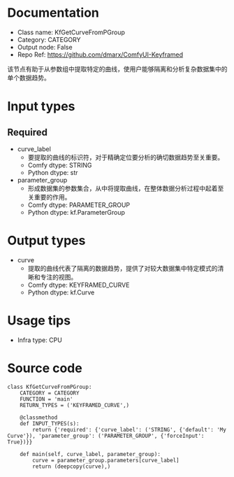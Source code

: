 # Documentation
- Class name: KfGetCurveFromPGroup
- Category: CATEGORY
- Output node: False
- Repo Ref: https://github.com/dmarx/ComfyUI-Keyframed

该节点有助于从参数组中提取特定的曲线，使用户能够隔离和分析复杂数据集中的单个数据趋势。

# Input types
## Required
- curve_label
    - 要提取的曲线的标识符，对于精确定位要分析的确切数据趋势至关重要。
    - Comfy dtype: STRING
    - Python dtype: str
- parameter_group
    - 形成数据集的参数集合，从中将提取曲线，在整体数据分析过程中起着至关重要的作用。
    - Comfy dtype: PARAMETER_GROUP
    - Python dtype: kf.ParameterGroup

# Output types
- curve
    - 提取的曲线代表了隔离的数据趋势，提供了对较大数据集中特定模式的清晰和专注的视图。
    - Comfy dtype: KEYFRAMED_CURVE
    - Python dtype: kf.Curve

# Usage tips
- Infra type: CPU

# Source code
```
class KfGetCurveFromPGroup:
    CATEGORY = CATEGORY
    FUNCTION = 'main'
    RETURN_TYPES = ('KEYFRAMED_CURVE',)

    @classmethod
    def INPUT_TYPES(s):
        return {'required': {'curve_label': ('STRING', {'default': 'My Curve'}), 'parameter_group': ('PARAMETER_GROUP', {'forceInput': True})}}

    def main(self, curve_label, parameter_group):
        curve = parameter_group.parameters[curve_label]
        return (deepcopy(curve),)
```